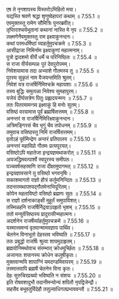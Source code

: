 

  
एष ते नृगशापस्य विस्तरोऽभिहितो मया।  
यद्यस्ति श्रवणे श्रद्धा शृणुष्वेहापरां कथाम् ॥ 7.55.1 ॥   
एवमुक्तस्तु रामेण सौमित्रिः पुनरब्रवीत्।  
तृप्तिराश्चर्यभूतानां कथानां नास्ति मे नृप ॥ 7.55.2 ॥   
लक्ष्मणेनैवमुक्तस्तु राम इक्ष्वाकुनन्दनः।  
कथां परमधर्मिष्ठां व्याहर्तुमुपचक्रमे ॥ 7.55.3 ॥   
आसीद्राजा निमिर्नाम इक्ष्वाकूणां महात्मनाम्।  
पुत्रो द्वादशमो वीर्ये धर्मे च परिनिष्ठितः ॥ 7.55.4 ॥   
स राजा वीर्यसम्पन्नः पुरं देवपुरोपमम्।  
निवेशयामास तदा अभ्याशे गौतमस्य तु ॥ 7.55.5 ॥   
पुरस्य सुकृतं नाम वैजयन्तमिति श्रुतम्।  
निवेशं यत्र राजर्षिर्निमिश्चक्रे महायशाः ॥ 7.55.6 ॥   
तस्य बुद्धिः समुत्पन्ना निवेश्य सुमहापुरम्।  
यजेयं दीर्घसत्रेण पितुः प्रह्लादयन्मनः ॥ 7.55.7 ॥   
ततः पितरमामन्त्र्य इक्ष्वाकुं हि मनोः सुतम्।  
वसिष्ठं वरयामास पूर्वं ब्रह्मर्षिसत्तमम् ॥ 7.55.8 ॥   
अनन्तरं स राजर्षिर्निमिरिक्ष्वाकुनन्दनः।  
अत्रिमङ्गिरसं चैव भृगुं चैव तपोधनम् ॥ 7.55.9 ॥   
तमुवाच वसिष्ठस्तु निमिं राजर्षिसत्तमम्।  
वृतोऽहं पूर्वमिन्द्रेण अन्तरं प्रतिपालय ॥ 7.55.10 ॥   
अनन्तरं महाविप्रो गौतमः प्रत्यपूरयत्।  
वसिष्ठोऽपि महातेजा इन्द्रयज्ञमथाकरोत् ॥ 7.55.11 ॥   
अयजद्धिमवत्पार्श्वे स्वपुरस्य समीपतः।  
पञ्चवर्षसहस्राणि राजा दीक्षामुपागमत् ॥ 7.55.12 ॥   
इन्द्रयज्ञावसाने तु वसिष्ठो भगवनृषिः।  
सकाशमागतो राज्ञो हौत्रं कर्तुमनिन्दितः ॥ 7.55.13 ॥   
तदन्तरमथापश्यद्गौतमेनाभिपूरितम्।  
कोपेन महताविष्टो वसिष्ठो ब्रह्मणः सुतः ॥ 7.55.14 ॥   
स राज्ञो दर्शनाकाङ्क्षी मुहूर्तं समुपाविशत्।  
तस्मिन्नहनि राजर्षिर्निद्रयाऽपहृतो भृशम् ॥ 7.55.15 ॥   
ततो मन्युर्वसिष्ठस्य प्रादुरासीन्महात्मनः।  
अदर्शनेन राजर्षेर्व्याहर्तुमुपचक्रमे ॥ 7.55.16 ॥   
यस्मात्त्वमन्यं वृतवान्मामवज्ञाय पार्थिव।  
चेतनेन विनाभूतो देहस्तव भविष्यति ॥ 7.55.17 ॥   
ततः प्रबुद्धो राजर्षिः श्रुत्वा शापमुदाहृतम्।  
ब्रह्मयोनिमथोवाच संरम्भात् क्रोधमूर्च्छितः ॥ 7.55.18 ॥   
अजानतः शयानस्य क्रोधेन कलुषीकृतः।  
मुक्तवान्मयि शापाग्निं यमदण्डमिवापरम् ॥ 7.55.19 ॥   
तस्मात्तवापि ब्रह्मर्षे चेतनेन विना कृतः।  
देहः सुरुचिरप्रख्यो भविष्यति न संशयः ॥ 7.55.20 ॥   
इति रोषवशादुभौ तदानीमन्योन्यं शपितौ नृपद्विजेन्द्रौ।  
सहसैव बभूवतुर्विदेहौ तत्तुल्याधिगतप्रभाववन्तौ ॥ 7.55.21 ॥   
